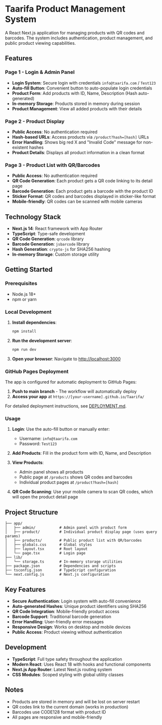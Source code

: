# Taarifa Product Management System

A React Next.js application for managing products with QR codes and barcodes. The system includes authentication, product management, and public product viewing capabilities.

## Features

### Page 1 - Login & Admin Panel
- **Login System**: Secure login with credentials `info@taarifa.com` / `Test123`
- **Auto-fill Button**: Convenient button to auto-populate login credentials
- **Product Form**: Add products with ID, Name, Description (Hash auto-generated)
- **In-memory Storage**: Products stored in memory during session
- **Product Management**: View all added products with their details

### Page 2 - Product Display
- **Public Access**: No authentication required
- **Hash-based URLs**: Access products via `/product?hash=[hash]` URLs
- **Error Handling**: Shows big red X and "Invalid Code" message for non-existent hashes
- **Product Details**: Displays all product information in a clean format

### Page 3 - Product List with QR/Barcodes
- **Public Access**: No authentication required
- **QR Code Generation**: Each product gets a QR code linking to its detail page
- **Barcode Generation**: Each product gets a barcode with the product ID
- **Sticker Format**: QR codes and barcodes displayed in sticker-like format
- **Mobile-friendly**: QR codes can be scanned with mobile cameras

## Technology Stack

- **Next.js 14**: React framework with App Router
- **TypeScript**: Type-safe development
- **QR Code Generation**: `qrcode` library
- **Barcode Generation**: `jsbarcode` library
- **Hash Generation**: `crypto-js` for SHA256 hashing
- **In-memory Storage**: Custom storage utility

## Getting Started

### Prerequisites
- Node.js 18+ 
- npm or yarn

### Local Development

1. **Install dependencies**:
   ```bash
   npm install
   ```

2. **Run the development server**:
   ```bash
   npm run dev
   ```

3. **Open your browser**:
   Navigate to [http://localhost:3000](http://localhost:3000)

### GitHub Pages Deployment

The app is configured for automatic deployment to GitHub Pages:

1. **Push to main branch** - The workflow will automatically deploy
2. **Access your app** at `https://[your-username].github.io/Taarifa/`

For detailed deployment instructions, see [DEPLOYMENT.md](./DEPLOYMENT.md).

### Usage

1. **Login**: Use the auto-fill button or manually enter:
   - Username: `info@taarifa.com`
   - Password: `Test123`

2. **Add Products**: Fill in the product form with ID, Name, and Description

3. **View Products**: 
   - Admin panel shows all products
   - Public page at `/products` shows QR codes and barcodes
   - Individual product pages at `/product?hash=[hash]`

4. **QR Code Scanning**: Use your mobile camera to scan QR codes, which will open the product detail page

## Project Structure

```
├── app/
│   ├── admin/           # Admin panel with product form
│   ├── product/         # Individual product display page (uses query params)
│   ├── products/        # Public product list with QR/barcodes
│   ├── globals.css      # Global styles
│   ├── layout.tsx       # Root layout
│   └── page.tsx         # Login page
├── lib/
│   └── storage.ts       # In-memory storage utilities
├── package.json         # Dependencies and scripts
├── tsconfig.json        # TypeScript configuration
└── next.config.js       # Next.js configuration
```

## Key Features

- **Secure Authentication**: Login system with auto-fill convenience
- **Auto-generated Hashes**: Unique product identifiers using SHA256
- **QR Code Integration**: Mobile-friendly product access
- **Barcode Support**: Traditional barcode generation
- **Error Handling**: User-friendly error messages
- **Responsive Design**: Works on desktop and mobile devices
- **Public Access**: Product viewing without authentication

## Development

- **TypeScript**: Full type safety throughout the application
- **Modern React**: Uses React 18 with hooks and functional components
- **Next.js App Router**: Latest Next.js routing system
- **CSS Modules**: Scoped styling with global utility classes

## Notes

- Products are stored in memory and will be lost on server restart
- QR codes link to the current domain (works in production)
- Barcodes use CODE128 format with product ID
- All pages are responsive and mobile-friendly

